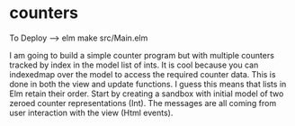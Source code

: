 # counters

To Deploy --> elm make src/Main.elm

I am going to build a simple counter program but with multiple counters tracked by index in the model list of ints.  It is cool because you can indexedmap over the model to access the required counter data.  This is done in both the view and update functions.  I guess this means that lists in Elm retain their order. Start by creating a sandbox with initial model of two zeroed counter representations (Int).  The messages are all coming from user interaction with the view (Html events).
